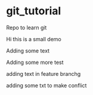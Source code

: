 # git_tutorial
Repo to learn git

Hi this is a small demo

Adding some text


Adding some more test



adding text in feature branchg

adding some txt to make conflict